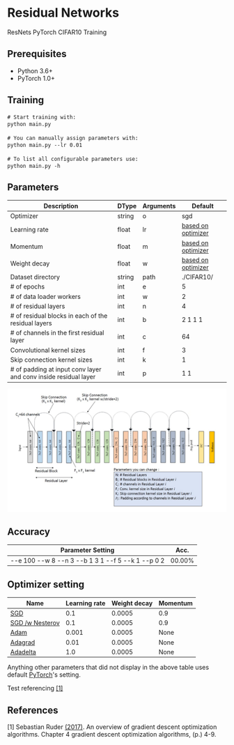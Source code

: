 # Residual Networks
ResNets PyTorch CIFAR10 Training

## Prerequisites
- Python 3.6+
- PyTorch 1.0+

## Training
```
# Start training with: 
python main.py

# You can manually assign parameters with: 
python main.py --lr 0.01

# To list all configurable parameters use: 
python main.py -h

```

## Parameters
| Description | DType       | Arguments  | Default | 
| ----------- | ----------- | ---------- | ------- | 
| Optimizer                              | string | o          | sgd | 
| Learning rate                          | float  | lr         | [based on optimizer](#optimizer) | 
| Momentum                          	 | float  | m          | [based on optimizer](#optimizer) | 
| Weight decay                           | float  | w          | [based on optimizer](#optimizer) | 
| Dataset directory                      | string | path       | ./CIFAR10/  | 
| # of epochs                            | int    | e          | 5   | 
| # of data loader workers               | int    | w          | 2   | 
| # of residual layers                   | int    | n          | 4   | 
| # of residual blocks in each of the residual layers | int    | b           | 2 1 1 1 | 
| # of channels in the first residual layer       | int    | c           | 64      | 
| Convolutional kernel sizes    		 | int    | f        	 | 3       | 
| Skip connection kernel sizes 			 | int    | k     	  	 | 1       | 
| # of padding at input conv layer and conv inside residual layer| int    | p     	  	 | 1  1    | 

![ResNet18 setting example](resnet18.jpg)

## Accuracy
| Parameter Setting | Acc.        |
| ----------------- | ----------- |
| --e 100 --w 8 --n 3 --b 1 3 1 --f 5 --k 1 --p 0 2         |  00.00%     |

## <a id="optimizer">Optimizer setting</a>
| Name 		  | Learning rate | Weight decay | Momentum  | 
| ----------- | ------------- | ---------- | ---------- |
| [SGD](https://pytorch.org/docs/stable/generated/torch.optim.SGD.html)         		 | 0.1 		  | 0.0005     | 0.9		|
| [SGD /w Nesterov](https://pytorch.org/docs/stable/generated/torch.optim.SGD.html)    | 0.1 		  | 0.0005     | 0.9        |
| [Adam](https://pytorch.org/docs/stable/generated/torch.optim.Adam.html)			     | 0.001 	  | 0.0005     | None       |
| [Adagrad](https://pytorch.org/docs/stable/generated/torch.optim.Adagrad.html)			 | 0.01 	  | 0.0005     | None       |
| [Adadelta](https://pytorch.org/docs/stable/generated/torch.optim.Adadelta.html)				 | 1.0  	  | 0.0005     | None       |

Anything other parameters that did not display in the above table uses default [PyTorch](https://pytorch.org/)'s setting.




Test referencing [[1]](#1)
## References
<a id="1">[1]</a> 
Sebastian Ruder [(2017)](https://arxiv.org/pdf/1609.04747.pdf). 
An overview of gradient descent optimization algorithms. 
Chapter 4 gradient descent optimization algorithms, (p.) 4-9.